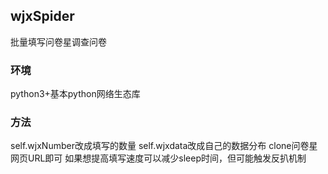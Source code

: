 ## wjxSpider
批量填写问卷星调查问卷

### 环境
python3+基本python网络生态库
### 方法
self.wjxNumber改成填写的数量
self.wjxdata改成自己的数据分布
clone问卷星网页URL即可
如果想提高填写速度可以减少sleep时间，但可能触发反扒机制
